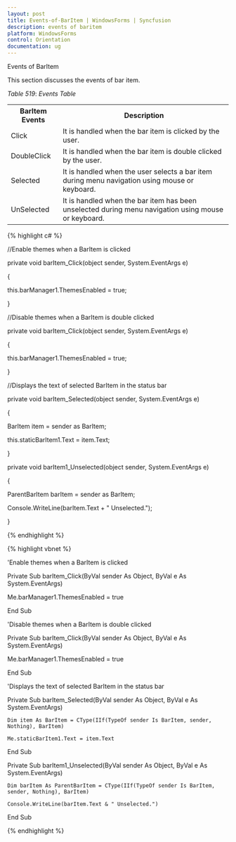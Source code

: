 ```yaml
---
layout: post
title: Events-of-BarItem | WindowsForms | Syncfusion
description: events of baritem
platform: WindowsForms
control: Orientation
documentation: ug
---
```


 Events of BarItem

This section discusses the events of bar item. 

_Table_ _519_: _Events Table_

<table>
<tr>
<th>
BarItem Events</th><th>
Description</th></tr>
<tr>
<td>
Click</td><td>
It is handled when the bar item is clicked by the user.</td></tr>
<tr>
<td>
DoubleClick</td><td>
It is handled when the bar item is double clicked by the user.</td></tr>
<tr>
<td>
Selected</td><td>
It is handled when the user selects a bar item during menu navigation using mouse or keyboard.</td></tr>
<tr>
<td>
UnSelected</td><td>
It is handled when the bar item has been unselected during menu navigation using mouse or keyboard.</td></tr>
</table>


{% highlight c# %}



//Enable themes when a BarItem is clicked

private void barItem_Click(object sender, System.EventArgs e)

{

this.barManager1.ThemesEnabled = true;

}



//Disable themes when a BarItem is double clicked

private void barItem_Click(object sender, System.EventArgs e)

{

this.barManager1.ThemesEnabled = true;

}



//Displays the text of selected BarItem in the status bar

private void barItem_Selected(object sender, System.EventArgs e)

{

BarItem item = sender as BarItem;

this.staticBarItem1.Text = item.Text;

}



private void barItem1_Unselected(object sender, System.EventArgs e)

{

ParentBarItem barItem = sender as BarItem;

Console.WriteLine(barItem.Text + " Unselected.");

}

{% endhighlight %}

{% highlight vbnet %}



'Enable themes when a BarItem is clicked

Private Sub barItem_Click(ByVal sender As Object, ByVal e As System.EventArgs)

Me.barManager1.ThemesEnabled = true

End Sub



'Disable themes when a BarItem is double clicked

Private Sub barItem_Click(ByVal sender As Object, ByVal e As System.EventArgs)

Me.barManager1.ThemesEnabled = true

End Sub



'Displays the text of selected BarItem in the status bar

Private Sub barItem_Selected(ByVal sender As Object, ByVal e As System.EventArgs)

    Dim item As BarItem = CType(IIf(TypeOf sender Is BarItem, sender, Nothing), BarItem)

    Me.staticBarItem1.Text = item.Text

End Sub



Private Sub barItem1_Unselected(ByVal sender As Object, ByVal e As System.EventArgs)

    Dim barItem As ParentBarItem = CType(IIf(TypeOf sender Is BarItem, sender, Nothing), BarItem)

    Console.WriteLine(barItem.Text & " Unselected.")

End Sub

{% endhighlight %}

